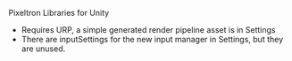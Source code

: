 ﻿Pixeltron Libraries for Unity
- Requires URP, a simple generated render pipeline asset is in Settings
- There are inputSettings for the new input manager in Settings, but they are unused.
